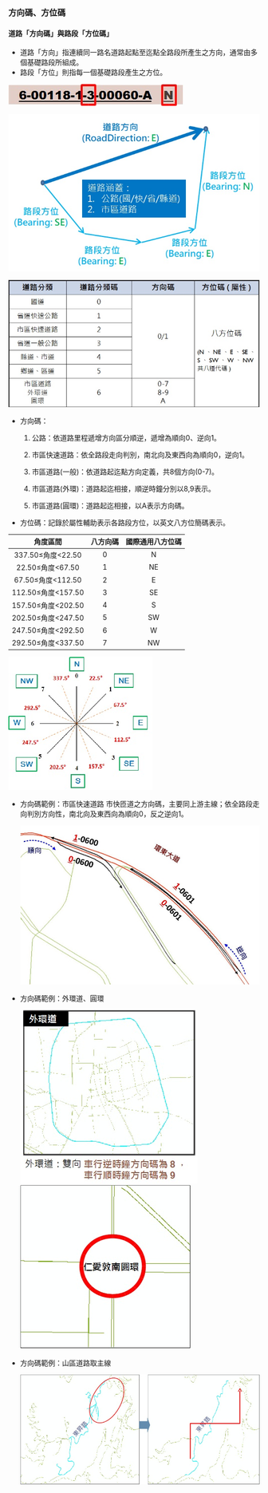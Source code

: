 ### 方向碼、方位碼
#### 道路「方向碼」與路段「方位碼」
  - 道路「方向」指連續同一路名道路起點至迄點全路段所產生之方向，通常由多個基礎路段所組成。
  - 路段「方位」則指每一個基礎路段產生之方位。
  
  ![Alt text](011.jpg)
  
  ![Alt text](012.jpg)
  
  ![Alt text](029.jpg)
  
  - 方向碼：
  
    1. 公路：依道路里程遞增方向區分順逆，遞增為順向0、逆向1。
    
    2. 市區快速道路：依全路段走向判別，南北向及東西向為順向0，逆向1。
    
    3. 市區道路(一般)：依道路起迄點方向定義，共8個方向(0-7)。
    
    4. 市區道路(外環)：道路起迄相接，順逆時鐘分別以8,9表示。
    
    5. 市區道路(圓環)：道路起迄相接，以A表示方向碼。
   
  - 方位碼：記錄於屬性輔助表示各路段方位，以英文八方位簡碼表示。
  
角度區間 | 八方向碼  | 國際通用八方位碼
:-------:|:-------:|:--------------: 
337.50≤角度<22.50 | 0 | N
22.50≤角度<67.50  | 1 | NE
67.50≤角度<112.50 | 2 | E
112.50≤角度<157.50| 3 | SE
157.50≤角度<202.50| 4 | S
202.50≤角度<247.50| 5 | SW
247.50≤角度<292.50| 6 | W
292.50≤角度<337.50| 7 | NW

  ![Alt text](013.jpg)
  
  - 方向碼範例：市區快速道路
    市快匝道之方向碼，主要同上游主線；依全路段走向判別方向性，南北向及東西向為順向0，反之逆向1。
    
    ![Alt text](030.jpg)
    
  - 方向碼範例：外環道、圓環
  
     ![Alt text](014.jpg)
     ![Alt text](015.jpg)
  
  - 方向碼範例：山區道路取主線
  
     ![Alt text](016.jpg)
  
